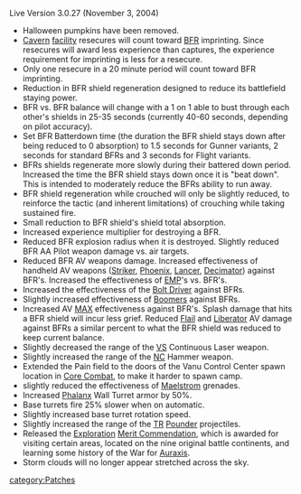 Live Version 3.0.27 (November 3, 2004)

- Halloween pumpkins have been removed.
- [Cavern](../Cavern.md) [facility](Facility.md)
  resecures will count toward [BFR](../vehicles/BattleFrame_Robotics.md) imprinting. Since
  resecures will award less experience than captures, the experience
  requirement for imprinting is less for a resecure.
- Only one resecure in a 20 minute period will count toward BFR
  imprinting.
- Reduction in BFR shield regeneration designed to reduce its
  battlefield staying power.
- BFR vs. BFR balance will change with a 1 on 1 able to bust through
  each other's shields in 25-35 seconds (currently 40-60 seconds,
  depending on pilot accuracy).
- Set BFR Batterdown time (the duration the BFR shield stays down
  after being reduced to 0 absorption) to 1.5 seconds for Gunner
  variants, 2 seconds for standard BFRs and 3 seconds for Flight
  variants.
- BFRs shields regenerate more slowly during their battered down
  period. Increased the time the BFR shield stays down once it is
  "beat down". This is intended to moderately reduce the BFRs ability
  to run away.
- BFR shield regeneration while crouched will only be slightly
  reduced, to reinforce the tactic (and inherent limitations) of
  crouching while taking sustained fire.
- Small reduction to BFR shield's shield total absorption.
- Increased experience multiplier for destroying a BFR.
- Reduced BFR explosion radius when it is destroyed. Slightly reduced
  BFR AA Pilot weapon damage vs. air targets.
- Reduced BFR AV weapons damage. Increased effectiveness of handheld
  AV weapons ([Striker](../weapons/Striker.md),
  [Phoenix](../weapons/Phoenix.md), [Lancer](../weapons/Lancer.md),
  [Decimator](../weapons/Decimator.md)) against BFR's. Increased the
  effectiveness of [EMP](../commands/EMP.md)'s vs. BFR's.
- Increased the effectiveness of the [Bolt
  Driver](../weapons/Bolt_Driver.md) against BFRs.
- Slightly increased effectiveness of [Boomers](../weapons/Adaptive_Construction_Engine.md#Boomer)
  against BFRs.
- Increased AV [MAX](../items/Mechanized_Assault_Exo-Suit.md) effectiveness against BFR's.
  Splash damage that hits a BFR shield will incur less grief. Reduced
  [Flail](../items/Flail.md) and [Liberator](../Liberator.md) AV
  damage against BFRs a similar percent to what the BFR shield was
  reduced to keep current balance.
- Slightly decreased the range of the [VS](../VS.md) Continuous
  Laser weapon.
- Slightly increased the range of the [NC](../etc/New_Conglomerate.md) Hammer
  weapon.
- Extended the Pain field to the doors of the Vanu Control Center
  spawn location in [Core Combat](../items/Core_Combat.md), to make it
  harder to spawn camp.
- slightly reduced the effectiveness of
  [Maelstrom](../Maelstrom.md) grenades.
- Increased [Phalanx](../items/Phalanx.md) Wall Turret armor by 50%.
- Base turrets fire 25% slower when on automatic.
- Slightly increased base turret rotation speed.
- Slightly increased the range of the [TR](../etc/Terran_Republic.md)
  [Pounder](../items/Pounder.md) projectiles.
- Released the [Exploration](../merits/Exploration.md) [Merit
  Commendation](../Merit_Commendation.md), which is awarded for
  visiting certain areas, located on the nine original battle
  continents, and learning some history of the War for
  [Auraxis](../locations/Auraxis.md).
- Storm clouds will no longer appear stretched across the sky.

[category:Patches](category:Patches.md)
